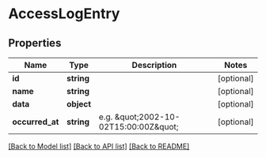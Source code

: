# AccessLogEntry

## Properties
Name | Type | Description | Notes
------------ | ------------- | ------------- | -------------
**id** | **string** |  | [optional] 
**name** | **string** |  | [optional] 
**data** | **object** |  | [optional] 
**occurred_at** | **string** | e.g. \&quot;2002-10-02T15:00:00Z\&quot; | [optional] 

[[Back to Model list]](../README.md#documentation-for-models) [[Back to API list]](../README.md#documentation-for-api-endpoints) [[Back to README]](../README.md)


